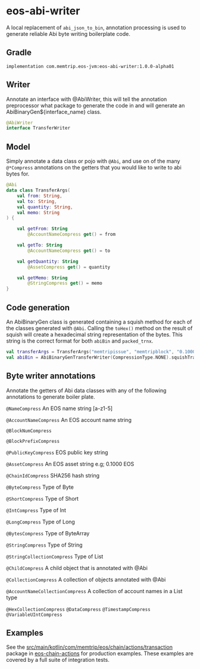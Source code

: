 # eos-abi-writer
A local replacement of `abi_json_to_bin`, annotation processing is used to generate
reliable Abi byte writing boilerplate code.

## Gradle
```
implementation com.memtrip.eos-jvm:eos-abi-writer:1.0.0-alpha01
```

## Writer
Annotate an interface with @AbiWriter, this will tell the annotation preprocessor what package to generate the code in
and will generate an AbiBinaryGen${interface_name} class.

```kotlin
@AbiWriter
interface TransferWriter
```

## Model
Simply annotate a data class or pojo with `@Abi`, and use on of the many `@*Compress`
annotations on the getters that you would like to write to abi bytes for.

```kotlin
@Abi
data class TransferArgs(
    val from: String,
    val to: String,
    val quantity: String,
    val memo: String
) {

    val getFrom: String
        @AccountNameCompress get() = from

    val getTo: String
        @AccountNameCompress get() = to

    val getQuantity: String
        @AssetCompress get() = quantity

    val getMemo: String
        @StringCompress get() = memo
}
```

## Code generation
An AbiBinaryGen class is generated containing a squish method for each of the
classes generated with `@Abi`. Calling the `toHex()` method on the result of squish
will create a hexadecimal string representation of the bytes. This string is the correct
format for both `abiBin` and `packed_trnx`.  

```kotlin
val transferArgs = TransferArgs("memtripissue", "memtripblock", "0.1000 EOS", "issue.")
val abiBin = AbiBinaryGenTransferWriter(CompressionType.NONE).squishTransferArgs(transferArgs).toHex()
```

## Byte writer annotations
Annotate the getters of Abi data classes with any of the following annotations to generate boiler plate.

`@NameCompress`
An EOS name string [a-z1-5]

`@AccountNameCompress`
An EOS account name string

`@BlockNumCompress`

`@BlockPrefixCompress`

`@PublicKeyCompress`
EOS public key string

`@AssetCompress`
An EOS asset string e.g; 0.1000 EOS

`@ChainIdCompress`
SHA256 hash string

`@ByteCompress`
Type of Byte

`@ShortCompress`
Type of Short

`@IntCompress`
Type of Int

`@LongCompress`
Type of Long

`@BytesCompress`
Type of ByteArray

`@StringCompress`
Type of String

`@StringCollectionCompress`
Type of List<String>

`@ChildCompress`
A child object that is annotated with @Abi

`@CollectionCompress`
A collection of objects annotated with @Abi

`@AccountNameCollectionCompress`
A collection of account names in a List<String> type

`@HexCollectionCompress`
`@DataCompress`
`@TimestampCompress`
`@VariableUIntCompress`

## Examples
See the [src/main/kotlin/com/memtrip/eos/chain/actions/transaction](https://github.com/memtrip/eos-jvm/eos-chain-actions/src/main/kotlin/com/memtrip/eos/chain/actions/transaction) package in [eos-chain-actions](https://github.com/memtrip/eos-jvm/eos-chain-actions)
for production examples. These examples are covered by a full suite of integration tests.
